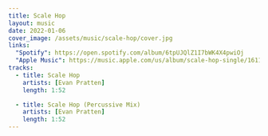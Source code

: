 ```yaml
---
title: Scale Hop
layout: music
date: 2022-01-06
cover_image: /assets/music/scale-hop/cover.jpg
links:
  "Spotify": https://open.spotify.com/album/6tpUJQlZ1I7bWK4X4pwiOj
  "Apple Music": https://music.apple.com/us/album/scale-hop-single/1611874192
tracks:
  - title: Scale Hop
    artists: [Evan Pratten]
    length: 1:52

  - title: Scale Hop (Percussive Mix)
    artists: [Evan Pratten]
    length: 1:52
---
```

